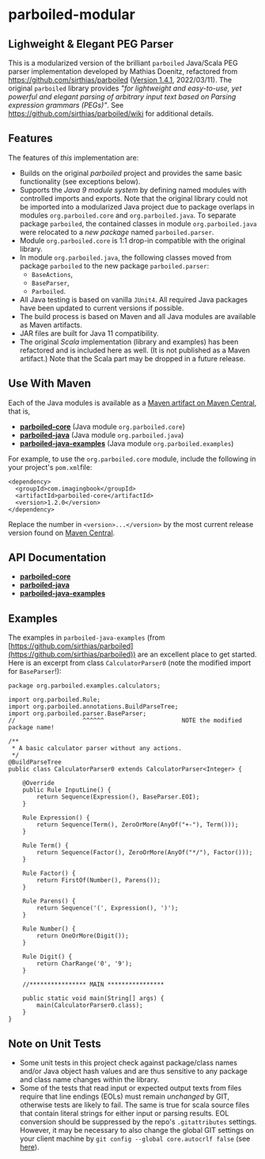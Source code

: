 # parboiled-modular

## Lighweight & Elegant PEG Parser

This is a modularized version of the brilliant `parboiled` Java/Scala PEG parser implementation
developed by Mathias Doenitz, refactored from https://github.com/sirthias/parboiled 
([Version 1.4.1](https://github.com/sirthias/parboiled/releases/tag/1.4.1), 2022/03/11).
The original `parboiled` library provides *"for lightweight and easy-to-use, yet powerful and elegant parsing of
arbitrary input text based on Parsing expression grammars (PEGs)"*. See <https://github.com/sirthias/parboiled/wiki>
for additional details.

## Features

The features of _this_ implementation are:

* Builds on the original *parboiled* project and provides the same basic functionality (see exceptions below).
* Supports the *Java 9 module system* by defining named modules with controlled imports and exports. 
  Note that the original library could not be imported into a modularized Java project due to package overlaps
  in modules `org.parboiled.core` and ``org.parboiled.java``. To separate package `parboiled`, the contained classes
  in module `org.parboiled.java` were relocated to a _new package_ named `parboiled.parser`.
* Module `org.parboiled.core` is 1:1 drop-in compatible with the original library.
* In module `org.parboiled.java`, the following classes moved from package `parboiled` to the new package `parboiled.parser`:
  * `BaseActions`,
  * `BaseParser`,
  * `Parboiled`.
* All Java testing is based on vanilla `JUnit4`. All required Java packages have been updated to current versions if possible.
* The build process is based on Maven and all Java modules are available as Maven artifacts.
* JAR files are built for Java 11 compatibility.
* The original *Scala* implementation (library and examples) has been refactored and is included here as well. (It is not
  published as a Maven artifact.) Note that the Scala part may be dropped in a future release.

## Use With Maven

Each of the Java modules is available as a 
[Maven artifact on Maven Central](https://search.maven.org/search?q=g:com.imagingbook), that is,

* [**parboiled-core**](https://mvnrepository.com/artifact/com.imagingbook/parboiled-core)
  (Java module `org.parboiled.core`)
* [**parboiled-java**](https://mvnrepository.com/artifact/com.imagingbook/parboiled-java)
  (Java module `org.parboiled.java`)
* [**parboiled-java-examples**](https://mvnrepository.com/artifact/com.imagingbook/parboiled-java-examples)
   (Java module `org.parboiled.examples`)

For example, to use the `org.parboiled.core` module, include the following in your
project's `pom.xml`file:
```
<dependency>
  <groupId>com.imagingbook</groupId>
  <artifactId>parboiled-core</artifactId>
  <version>1.2.0</version>
</dependency>
```
Replace the number in `<version>...</version>` by the most current release version found on 
[Maven Central](https://mvnrepository.com/artifact/com.imagingbook/parboiled-core).



## API Documentation

* [**parboiled-core**](https://imagingbook.github.io/parboiled-modular/parboiled-core/javadoc)
* [**parboiled-java**](https://imagingbook.github.io/parboiled-modular/parboiled-java/javadoc)
* [**parboiled-java-examples**](https://imagingbook.github.io/parboiled-modular/parboiled-java-examples/javadoc)


## Examples

The examples in ``parboiled-java-examples`` 
(from [https://github.com/sirthias/parboiled](https://github.com/sirthias/parboiled))
are an excellent place to get started. 
Here is an excerpt from class ``CalculatorParser0`` (note the modified import for `BaseParser`!):
```
package org.parboiled.examples.calculators;

import org.parboiled.Rule;
import org.parboiled.annotations.BuildParseTree;
import org.parboiled.parser.BaseParser;
//                   ^^^^^^                      NOTE the modified package name!

/**
 * A basic calculator parser without any actions.
 */
@BuildParseTree
public class CalculatorParser0 extends CalculatorParser<Integer> {

    @Override
    public Rule InputLine() {
        return Sequence(Expression(), BaseParser.EOI);
    }

    Rule Expression() {
        return Sequence(Term(), ZeroOrMore(AnyOf("+-"), Term()));
    }

    Rule Term() {
        return Sequence(Factor(), ZeroOrMore(AnyOf("*/"), Factor()));
    }

    Rule Factor() {
        return FirstOf(Number(), Parens());
    }

    Rule Parens() {
        return Sequence('(', Expression(), ')');
    }

    Rule Number() {
        return OneOrMore(Digit());
    }

    Rule Digit() {
        return CharRange('0', '9');
    }

    //**************** MAIN ****************

    public static void main(String[] args) {
        main(CalculatorParser0.class);
    }
}
```
  
## Note on Unit Tests

* Some unit tests in this project check against package/class names and/or Java object hash values and are thus sensitive
  to any package and class name changes within the library.
* Some of the tests that read input or expected output texts from files require
  that line endings (EOLs) must remain *unchanged* by GIT, otherwise tests are likely to fail.
  The same is true for scala source files that contain literal strings for either input or parsing results.
  EOL conversion should be suppressed by the repo's ``.gitattributes`` settings.
  However, it may be necessary to also change the global GIT settings on your client machine
  by ``git config --global core.autocrlf false`` 
  (see [here](https://docs.github.com/en/get-started/getting-started-with-git/configuring-git-to-handle-line-endings)).
